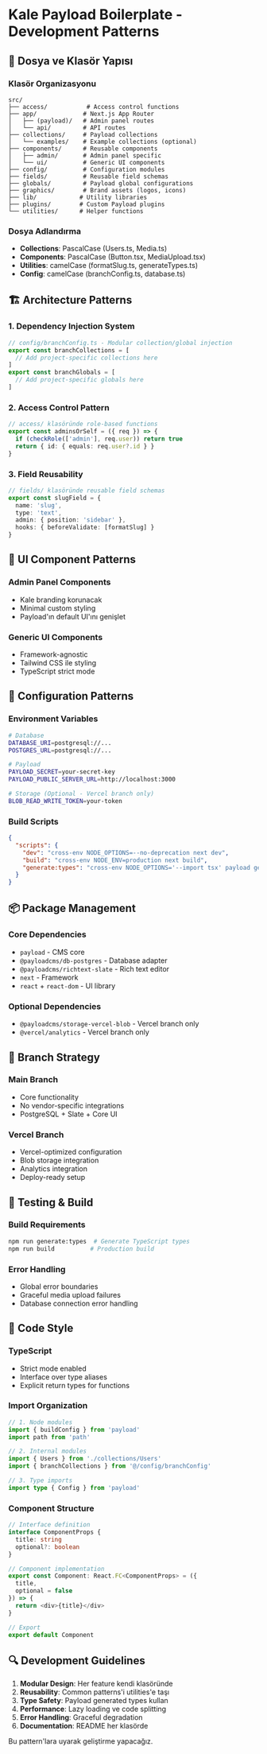 # Kale Payload Boilerplate - Development Patterns

## 📁 Dosya ve Klasör Yapısı

### Klasör Organizasyonu
```
src/
├── access/           # Access control functions
├── app/             # Next.js App Router
│   ├── (payload)/   # Admin panel routes
│   └── api/         # API routes
├── collections/     # Payload collections
│   └── examples/    # Example collections (optional)
├── components/      # Reusable components
│   ├── admin/       # Admin panel specific
│   └── ui/          # Generic UI components
├── config/          # Configuration modules
├── fields/          # Reusable field schemas
├── globals/         # Payload global configurations
├── graphics/        # Brand assets (logos, icons)
├── lib/            # Utility libraries
├── plugins/        # Custom Payload plugins
└── utilities/      # Helper functions
```

### Dosya Adlandırma
- **Collections**: PascalCase (Users.ts, Media.ts)
- **Components**: PascalCase (Button.tsx, MediaUpload.tsx)
- **Utilities**: camelCase (formatSlug.ts, generateTypes.ts)
- **Config**: camelCase (branchConfig.ts, database.ts)

## 🏗️ Architecture Patterns

### 1. Dependency Injection System
```typescript
// config/branchConfig.ts - Modular collection/global injection
export const branchCollections = [
  // Add project-specific collections here
]
export const branchGlobals = [
  // Add project-specific globals here
]
```

### 2. Access Control Pattern
```typescript
// access/ klasöründe role-based functions
export const adminsOrSelf = ({ req }) => {
  if (checkRole(['admin'], req.user)) return true
  return { id: { equals: req.user?.id } }
}
```

### 3. Field Reusability
```typescript
// fields/ klasöründe reusable field schemas
export const slugField = {
  name: 'slug',
  type: 'text',
  admin: { position: 'sidebar' },
  hooks: { beforeValidate: [formatSlug] }
}
```

## 🎨 UI Component Patterns

### Admin Panel Components
- Kale branding korunacak
- Minimal custom styling
- Payload'ın default UI'ını genişlet

### Generic UI Components
- Framework-agnostic
- Tailwind CSS ile styling
- TypeScript strict mode

## 🔧 Configuration Patterns

### Environment Variables
```bash
# Database
DATABASE_URI=postgresql://...
POSTGRES_URL=postgresql://...

# Payload
PAYLOAD_SECRET=your-secret-key
PAYLOAD_PUBLIC_SERVER_URL=http://localhost:3000

# Storage (Optional - Vercel branch only)
BLOB_READ_WRITE_TOKEN=your-token
```

### Build Scripts
```json
{
  "scripts": {
    "dev": "cross-env NODE_OPTIONS=--no-deprecation next dev",
    "build": "cross-env NODE_ENV=production next build",
    "generate:types": "cross-env NODE_OPTIONS='--import tsx' payload generate:types"
  }
}
```

## 📦 Package Management

### Core Dependencies
- `payload` - CMS core
- `@payloadcms/db-postgres` - Database adapter
- `@payloadcms/richtext-slate` - Rich text editor
- `next` - Framework
- `react` + `react-dom` - UI library

### Optional Dependencies
- `@payloadcms/storage-vercel-blob` - Vercel branch only
- `@vercel/analytics` - Vercel branch only

## 🚀 Branch Strategy

### Main Branch
- Core functionality
- No vendor-specific integrations
- PostgreSQL + Slate + Core UI

### Vercel Branch
- Vercel-optimized configuration
- Blob storage integration
- Analytics integration
- Deploy-ready setup

## 🧪 Testing & Build

### Build Requirements
```bash
npm run generate:types  # Generate TypeScript types
npm run build          # Production build
```

### Error Handling
- Global error boundaries
- Graceful media upload failures
- Database connection error handling

## 📝 Code Style

### TypeScript
- Strict mode enabled
- Interface over type aliases
- Explicit return types for functions

### Import Organization
```typescript
// 1. Node modules
import { buildConfig } from 'payload'
import path from 'path'

// 2. Internal modules
import { Users } from './collections/Users'
import { branchCollections } from '@/config/branchConfig'

// 3. Type imports
import type { Config } from 'payload'
```

### Component Structure
```typescript
// Interface definition
interface ComponentProps {
  title: string
  optional?: boolean
}

// Component implementation
export const Component: React.FC<ComponentProps> = ({ 
  title, 
  optional = false 
}) => {
  return <div>{title}</div>
}

// Export
export default Component
```

## 🔍 Development Guidelines

1. **Modular Design**: Her feature kendi klasöründe
2. **Reusability**: Common patterns'i utilities'e taşı
3. **Type Safety**: Payload generated types kullan
4. **Performance**: Lazy loading ve code splitting
5. **Error Handling**: Graceful degradation
6. **Documentation**: README her klasörde

Bu pattern'lara uyarak geliştirme yapacağız.